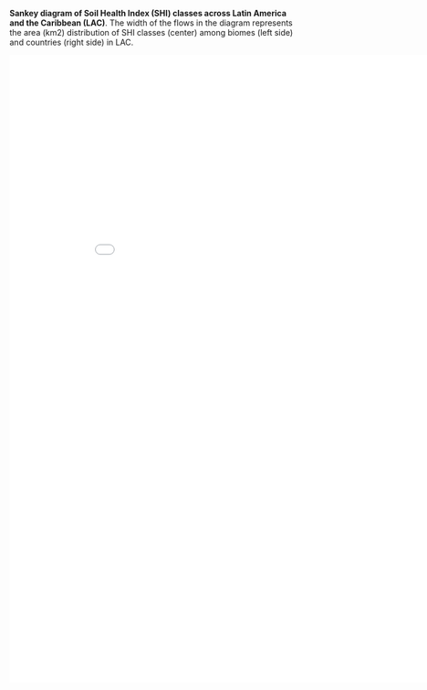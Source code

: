 **Sankey diagram of Soil Health Index (SHI) classes across Latin America and the Caribbean (LAC)**. The width of the flows in the diagram represents the area (km2) distribution of SHI classes (center) among biomes (left side) and countries (right side) in LAC.

<iframe width="900" height="1100" frameborder="0" scrolling="no" src="//plotly.com/~raulpoppiel/3.embed"></iframe>

